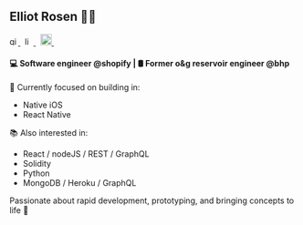 ## Elliot Rosen 👨🏻‍
<p>
  <a href="https://github.com/elliot-rosen" rel="nofollow noreferrer">
    <img width=15 height=15 src="https://user-images.githubusercontent.com/56521664/205449109-3053d8fa-8788-4f4b-a74b-630d574dd65b.png" alt="github">
  </a>&nbsp;
  <a href="https://www.linkedin.com/in/elliot-rosen-tx" rel="nofollow noreferrer">
      <img width=15 height=15  src="https://i.stack.imgur.com/gVE0j.png" alt="linkedin">  
  </a>&nbsp;
  <a href="https://stackoverflow.com/users/14665527/elliot" rel="nofollow noreferrer">
    <img width=20 height=20 src="https://user-images.githubusercontent.com/56521664/205448630-804ca0bf-0bdf-4a42-ada8-3f38c10d729f.png" alt="stack overflow">
  </a>&nbsp;

</p>


#### 💻 Software engineer @shopify | 🛢 Former o&g reservoir engineer @bhp

🔮 Currently focused on building in:
- Native iOS
- React Native

📚 Also interested in:
- React / nodeJS / REST / GraphQL
- Solidity
- Python
- MongoDB / Heroku / GraphQL

Passionate about rapid development, prototyping, and bringing concepts to life 🌱
